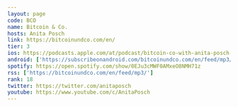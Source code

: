 ```yaml
---
layout: page
code: BCO
name: Bitcoin & Co.
hosts: Anita Posch
link: https://bitcoinundco.com/en/
tier: 3
ios: https://podcasts.apple.com/at/podcast/bitcoin-co-with-anita-posch-english/id1432576313
android: ['https://subscribeonandroid.com/bitcoinundco.com/en/feed/mp3/']
spotify: https://open.spotify.com/show/0EJu3cMWF0AMxeO8NMH71z
rss: ['https://bitcoinundco.com/en/feed/mp3/']
rank: 18
twitter: https://twitter.com/anitaposch
youtube: https://www.youtube.com/c/AnitaPosch
---
```

